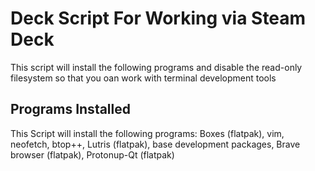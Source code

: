 # Deck Script For Working via Steam Deck
This script will install the following programs and disable the read-only filesystem so that you oan work with terminal development tools

## Programs Installed
This Script will install the following programs:
Boxes (flatpak), vim, neofetch, btop++, Lutris (flatpak), base development packages, Brave browser (flatpak), Protonup-Qt (flatpak)
